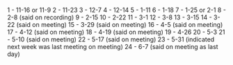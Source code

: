 
1 - 11-16 or 11-9
2 - 11-23
3 - 12-7
4 - 12-14
5 - 1-11
6 - 1-18
7 - 1-25 or 2-1
8 - 2-8 (said on recording)
9 - 2-15
10 - 2-22
11 - 3-1
12 - 3-8
13 - 3-15
14 - 3-22 (said on meeting)
15 - 3-29 (said on meeting)
16 - 4-5 (said on meeting)
17 - 4-12 (said on meeting)
18 - 4-19 (said on meeting)
19 - 4-26
20 - 5-3
21 - 5-10 (said on meeting)
22 - 5-17 (said on meeting)
23 - 5-31 (indicated next week was last meeting on meeting)
24 - 6-7 (said on meeting as last day)
